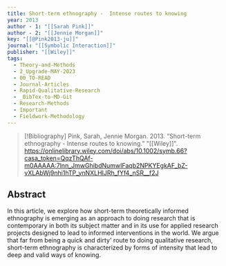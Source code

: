 ```yaml
---
title: Short-term ethnography -  Intense routes to knowing
year: 2013
author - 1: "[[Sarah Pink]]"
author - 2: "[[Jennie Morgan]]"
key: "[[@Pink2013-ju]]"
journal: "[[Symbolic Interaction]]"
publisher: "[[Wiley]]"
tags:
  - Theory-and-Methods
  - 2_Upgrade-MAY-2023
  - 00_TO-READ
  - Journal-Articles
  - Rapid-Qualitative-Research
  - _BibTex-to-MD-Git
  - Research-Methods
  - Important
  - Fieldwork-Methodology
---
```


> [!Bibliography]
> Pink, Sarah, Jennie Morgan. 2013. “Short-term ethnography -  Intense routes to knowing.” "[[Wiley]]". https://onlinelibrary.wiley.com/doi/abs/10.1002/symb.66?casa_token=QqzThQAf-m0AAAAA:7lnn_JmwGhibdNumwIFaqb2NPKYEgkAF_bZ-vXLAbWj9nhi1hTP_ynNXLHIJRh_fYf4_nSR__f2J

## Abstract
In this article, we explore how short-term theoretically informed ethnography is emerging as an approach to doing research that is contemporary in both its subject matter and in its use for applied research projects designed to lead to informed interventions in the world. We argue that far from being a quick and dirty' route to doing qualitative research, short-term ethnography is characterized by forms of intensity that lead to deep and valid ways of knowing.